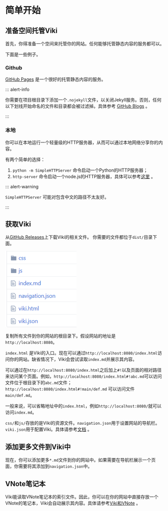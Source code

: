 # 简单开始
## 准备空间托管Viki
首先，你得准备一个空间来托管你的网站。任何能够托管静态内容的服务都可以。

下面是一些例子。

### Github
[GitHub Pages](https://pages.github.com/) 是一个很好的托管静态内容的服务。

::: alert-info

你需要在项目根目录下添加一个`.nojekyll`文件，以关闭Jekyll服务。否则，任何以下划线开始命名的文件和目录都会被过滤掉。具体参考 [GitHub Blogs](https://blog.github.com/2009-12-29-bypassing-jekyll-on-github-pages/) 。

:::

### 本地
你可以在本地运行一个轻量级的HTTP服务器，从而可以通过本地网络分享你的内容。

有两个简单的选择：

1. `python -m SimpleHTTPServer` 命令启动一个Python的HTTP服务器；
2. `http-server` 命令启动一个node.js的HTTP服务器，具体可以参考[这里](https://www.npmjs.com/package/http-server) 。

::: alert-warning

`SimpleHTTPServer` 可能对包含中文的路径不太友好。

:::

## 获取Viki
从[GitHub Releases](https://github.com/tamlok/viki/releases)上下载Viki的相关文件。 你需要的文件都位于`dist/`目录下面。

![Viki Files](_v_images/20181118110442141_26270.png)

复制所有文件到你的网站的根目录下。假设网站的地址是`http://localhost:8080`。

`index.html` 是Viki的入口。现在可以通过`http://localhost:8080/index.html`访问你的网站。缺省情况下，Viki会尝试读取`index.md`并展示其内容。

可以通过在`http://localhost:8080/index.html`之后加上`#!`以及页面的相对路径来访问某个页面。例如，`http://localhost:8080/index.html#!abc.md`可以访问文件位于根目录下的`abc.md`文件；`http://localhost:8080/index.html#!main/def.md` 可以访问文件 `main/def.md`。

一般来说，可以省略地址中的`index.html`，例如`http://localhost:8080/`就可以访问`index.md`。

`css/`和`js/`存放的是Viki的资源文件。`navigation.json`用于设置网站的导航栏。`viki.json`用于配置Viki。具体请参考[文档](docs/_vnote.json) 。

## 添加更多文件到Viki中
现在，你可以添加更多`*.md`文件到你的网站中。如果需要在导航栏展示一个页面，你需要将其添加到`navigation.json`中。

## VNote笔记本
Viki能读取VNote笔记本的索引文件。因此，你可以在你的网站中直接存放一个VNote的笔记本，Viki会自动展示其内容。具体请参考[Viki和VNote](docs/用户/Viki和VNote.md) 。
